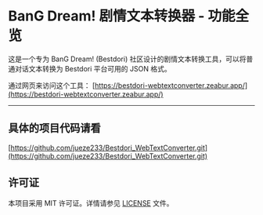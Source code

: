 # BanG Dream! 剧情文本转换器 - 功能全览

这是一个专为 BanG Dream! (Bestdori) 社区设计的剧情文本转换工具，可以将普通对话文本转换为 Bestdori 平台可用的 JSON 格式。

通过网页来访问这个工具：
[https://bestdori-webtextconverter.zeabur.app/](https://bestdori-webtextconverter.zeabur.app/)

---

## 具体的项目代码请看
[https://github.com/jueze233/Bestdori_WebTextConverter.git](https://github.com/jueze233/Bestdori_WebTextConverter.git)


## 许可证

本项目采用 MIT 许可证。详情请参见 [LICENSE](./LICENSE) 文件。
